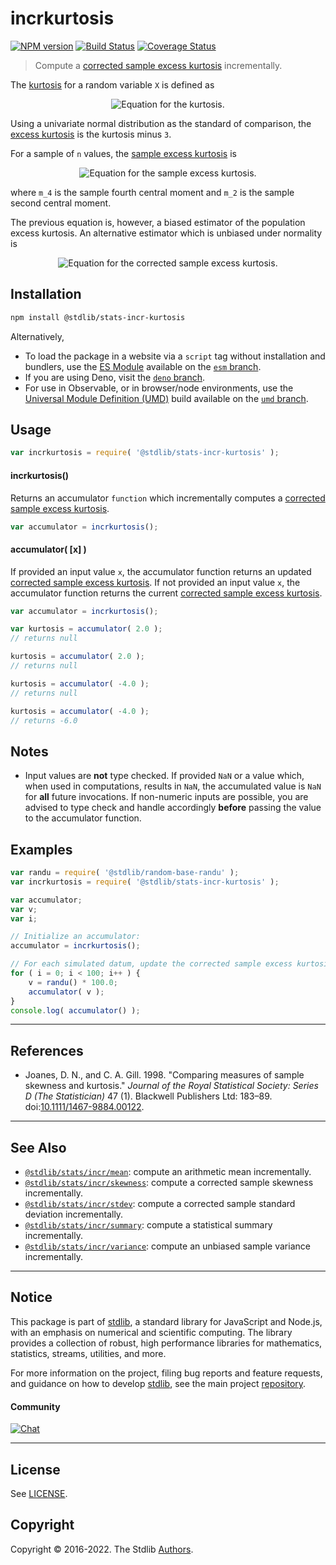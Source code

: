 <!--

@license Apache-2.0

Copyright (c) 2018 The Stdlib Authors.

Licensed under the Apache License, Version 2.0 (the "License");
you may not use this file except in compliance with the License.
You may obtain a copy of the License at

   http://www.apache.org/licenses/LICENSE-2.0

Unless required by applicable law or agreed to in writing, software
distributed under the License is distributed on an "AS IS" BASIS,
WITHOUT WARRANTIES OR CONDITIONS OF ANY KIND, either express or implied.
See the License for the specific language governing permissions and
limitations under the License.

-->

# incrkurtosis

[![NPM version][npm-image]][npm-url] [![Build Status][test-image]][test-url] [![Coverage Status][coverage-image]][coverage-url] <!-- [![dependencies][dependencies-image]][dependencies-url] -->

> Compute a [corrected sample excess kurtosis][sample-excess-kurtosis] incrementally.

<section class="intro">

The [kurtosis][sample-excess-kurtosis] for a random variable `X` is defined as

<!-- <equation class="equation" label="eq:kurtosis" align="center" raw="\operatorname{Kurtosis}[X] = \mathrm{E}\biggl[ \biggl( \frac{X - \mu}{\sigma} \biggr)^4 \biggr]" alt="Equation for the kurtosis."> -->

<div class="equation" align="center" data-raw-text="\operatorname{Kurtosis}[X] = \mathrm{E}\biggl[ \biggl( \frac{X - \mu}{\sigma} \biggr)^4 \biggr]" data-equation="eq:kurtosis">
    <img src="https://cdn.jsdelivr.net/gh/stdlib-js/stdlib@49d8cabda84033d55d7b8069f19ee3dd8b8d1496/lib/node_modules/@stdlib/stats/incr/kurtosis/docs/img/equation_kurtosis.svg" alt="Equation for the kurtosis.">
    <br>
</div>

<!-- </equation> -->

Using a univariate normal distribution as the standard of comparison, the [excess kurtosis][sample-excess-kurtosis] is the kurtosis minus `3`.

For a sample of `n` values, the [sample excess kurtosis][sample-excess-kurtosis] is

<!-- <equation class="equation" label="eq:sample_excess_kurtosis" align="center" raw="g_2 = \frac{m_4}{m_2^2} - 3 = \frac{\frac{1}{n} \sum_{i=0}^{n-1} (x_i - \bar{x})^4}{\biggl(\frac{1}{n} \sum_{i=0}^{n-1} (x_i - \bar{x})^2\biggr)^2}" alt="Equation for the sample excess kurtosis."> -->

<div class="equation" align="center" data-raw-text="g_2 = \frac{m_4}{m_2^2} - 3 = \frac{\frac{1}{n} \sum_{i=0}^{n-1} (x_i - \bar{x})^4}{\biggl(\frac{1}{n} \sum_{i=0}^{n-1} (x_i - \bar{x})^2\biggr)^2}" data-equation="eq:sample_excess_kurtosis">
    <img src="https://cdn.jsdelivr.net/gh/stdlib-js/stdlib@49d8cabda84033d55d7b8069f19ee3dd8b8d1496/lib/node_modules/@stdlib/stats/incr/kurtosis/docs/img/equation_sample_excess_kurtosis.svg" alt="Equation for the sample excess kurtosis.">
    <br>
</div>

<!-- </equation> -->

where `m_4` is the sample fourth central moment and `m_2` is the sample second central moment.

The previous equation is, however, a biased estimator of the population excess kurtosis. An alternative estimator which is unbiased under normality is

<!-- <equation class="equation" label="eq:corrected_sample_excess_kurtosis" align="center" raw="G_2 = \frac{(n+1)n}{(n-1)(n-2)(n-3)} \frac{\sum_{i=0}^{n-1} (x_i - \bar{x})^4}{\biggl(\sum_{i=0}^{n-1} (x_i - \bar{x})^2\biggr)^2} - 3 \frac{(n-1)^2}{(n-2)(n-3)}" alt="Equation for the corrected sample excess kurtosis."> -->

<div class="equation" align="center" data-raw-text="G_2 = \frac{(n+1)n}{(n-1)(n-2)(n-3)} \frac{\sum_{i=0}^{n-1} (x_i - \bar{x})^4}{\biggl(\sum_{i=0}^{n-1} (x_i - \bar{x})^2\biggr)^2} - 3 \frac{(n-1)^2}{(n-2)(n-3)}" data-equation="eq:corrected_sample_excess_kurtosis">
    <img src="https://cdn.jsdelivr.net/gh/stdlib-js/stdlib@49d8cabda84033d55d7b8069f19ee3dd8b8d1496/lib/node_modules/@stdlib/stats/incr/kurtosis/docs/img/equation_corrected_sample_excess_kurtosis.svg" alt="Equation for the corrected sample excess kurtosis.">
    <br>
</div>

<!-- </equation> -->

</section>

<!-- /.intro -->

<section class="installation">

## Installation

```bash
npm install @stdlib/stats-incr-kurtosis
```

Alternatively,

-   To load the package in a website via a `script` tag without installation and bundlers, use the [ES Module][es-module] available on the [`esm` branch][esm-url].
-   If you are using Deno, visit the [`deno` branch][deno-url].
-   For use in Observable, or in browser/node environments, use the [Universal Module Definition (UMD)][umd] build available on the [`umd` branch][umd-url].

</section>

<section class="usage">

## Usage

```javascript
var incrkurtosis = require( '@stdlib/stats-incr-kurtosis' );
```

#### incrkurtosis()

Returns an accumulator `function` which incrementally computes a [corrected sample excess kurtosis][sample-excess-kurtosis].

```javascript
var accumulator = incrkurtosis();
```

#### accumulator( \[x] )

If provided an input value `x`, the accumulator function returns an updated [corrected sample excess kurtosis][sample-excess-kurtosis]. If not provided an input value `x`, the accumulator function returns the current [corrected sample excess kurtosis][sample-excess-kurtosis].

```javascript
var accumulator = incrkurtosis();

var kurtosis = accumulator( 2.0 );
// returns null

kurtosis = accumulator( 2.0 );
// returns null

kurtosis = accumulator( -4.0 );
// returns null

kurtosis = accumulator( -4.0 );
// returns -6.0
```

</section>

<!-- /.usage -->

<section class="notes">

## Notes

-   Input values are **not** type checked. If provided `NaN` or a value which, when used in computations, results in `NaN`, the accumulated value is `NaN` for **all** future invocations. If non-numeric inputs are possible, you are advised to type check and handle accordingly **before** passing the value to the accumulator function.

</section>

<!-- /.notes -->

<section class="examples">

## Examples

<!-- eslint no-undef: "error" -->

```javascript
var randu = require( '@stdlib/random-base-randu' );
var incrkurtosis = require( '@stdlib/stats-incr-kurtosis' );

var accumulator;
var v;
var i;

// Initialize an accumulator:
accumulator = incrkurtosis();

// For each simulated datum, update the corrected sample excess kurtosis...
for ( i = 0; i < 100; i++ ) {
    v = randu() * 100.0;
    accumulator( v );
}
console.log( accumulator() );
```

</section>

<!-- /.examples -->

* * *

<section class="references">

## References

-   Joanes, D. N., and C. A. Gill. 1998. "Comparing measures of sample skewness and kurtosis." _Journal of the Royal Statistical Society: Series D (The Statistician)_ 47 (1). Blackwell Publishers Ltd: 183–89. doi:[10.1111/1467-9884.00122][@joanes:1998].

</section>

<!-- /.references -->

<!-- Section for related `stdlib` packages. Do not manually edit this section, as it is automatically populated. -->

<section class="related">

* * *

## See Also

-   <span class="package-name">[`@stdlib/stats/incr/mean`][@stdlib/stats/incr/mean]</span><span class="delimiter">: </span><span class="description">compute an arithmetic mean incrementally.</span>
-   <span class="package-name">[`@stdlib/stats/incr/skewness`][@stdlib/stats/incr/skewness]</span><span class="delimiter">: </span><span class="description">compute a corrected sample skewness incrementally.</span>
-   <span class="package-name">[`@stdlib/stats/incr/stdev`][@stdlib/stats/incr/stdev]</span><span class="delimiter">: </span><span class="description">compute a corrected sample standard deviation incrementally.</span>
-   <span class="package-name">[`@stdlib/stats/incr/summary`][@stdlib/stats/incr/summary]</span><span class="delimiter">: </span><span class="description">compute a statistical summary incrementally.</span>
-   <span class="package-name">[`@stdlib/stats/incr/variance`][@stdlib/stats/incr/variance]</span><span class="delimiter">: </span><span class="description">compute an unbiased sample variance incrementally.</span>

</section>

<!-- /.related -->

<!-- Section for all links. Make sure to keep an empty line after the `section` element and another before the `/section` close. -->


<section class="main-repo" >

* * *

## Notice

This package is part of [stdlib][stdlib], a standard library for JavaScript and Node.js, with an emphasis on numerical and scientific computing. The library provides a collection of robust, high performance libraries for mathematics, statistics, streams, utilities, and more.

For more information on the project, filing bug reports and feature requests, and guidance on how to develop [stdlib][stdlib], see the main project [repository][stdlib].

#### Community

[![Chat][chat-image]][chat-url]

---

## License

See [LICENSE][stdlib-license].


## Copyright

Copyright &copy; 2016-2022. The Stdlib [Authors][stdlib-authors].

</section>

<!-- /.stdlib -->

<!-- Section for all links. Make sure to keep an empty line after the `section` element and another before the `/section` close. -->

<section class="links">

[npm-image]: http://img.shields.io/npm/v/@stdlib/stats-incr-kurtosis.svg
[npm-url]: https://npmjs.org/package/@stdlib/stats-incr-kurtosis

[test-image]: https://github.com/stdlib-js/stats-incr-kurtosis/actions/workflows/test.yml/badge.svg?branch=main
[test-url]: https://github.com/stdlib-js/stats-incr-kurtosis/actions/workflows/test.yml?query=branch:main

[coverage-image]: https://img.shields.io/codecov/c/github/stdlib-js/stats-incr-kurtosis/main.svg
[coverage-url]: https://codecov.io/github/stdlib-js/stats-incr-kurtosis?branch=main

<!--

[dependencies-image]: https://img.shields.io/david/stdlib-js/stats-incr-kurtosis.svg
[dependencies-url]: https://david-dm.org/stdlib-js/stats-incr-kurtosis/main

-->

[chat-image]: https://img.shields.io/gitter/room/stdlib-js/stdlib.svg
[chat-url]: https://gitter.im/stdlib-js/stdlib/

[stdlib]: https://github.com/stdlib-js/stdlib

[stdlib-authors]: https://github.com/stdlib-js/stdlib/graphs/contributors

[umd]: https://github.com/umdjs/umd
[es-module]: https://developer.mozilla.org/en-US/docs/Web/JavaScript/Guide/Modules

[deno-url]: https://github.com/stdlib-js/stats-incr-kurtosis/tree/deno
[umd-url]: https://github.com/stdlib-js/stats-incr-kurtosis/tree/umd
[esm-url]: https://github.com/stdlib-js/stats-incr-kurtosis/tree/esm

[stdlib-license]: https://raw.githubusercontent.com/stdlib-js/stats-incr-kurtosis/main/LICENSE

[sample-excess-kurtosis]: https://en.wikipedia.org/wiki/Kurtosis

[@joanes:1998]: http://onlinelibrary.wiley.com/doi/10.1111/1467-9884.00122/

<!-- <related-links> -->

[@stdlib/stats/incr/mean]: https://github.com/stdlib-js/stats-incr-mean

[@stdlib/stats/incr/skewness]: https://github.com/stdlib-js/stats-incr-skewness

[@stdlib/stats/incr/stdev]: https://github.com/stdlib-js/stats-incr-stdev

[@stdlib/stats/incr/summary]: https://github.com/stdlib-js/stats-incr-summary

[@stdlib/stats/incr/variance]: https://github.com/stdlib-js/stats-incr-variance

<!-- </related-links> -->

</section>

<!-- /.links -->

